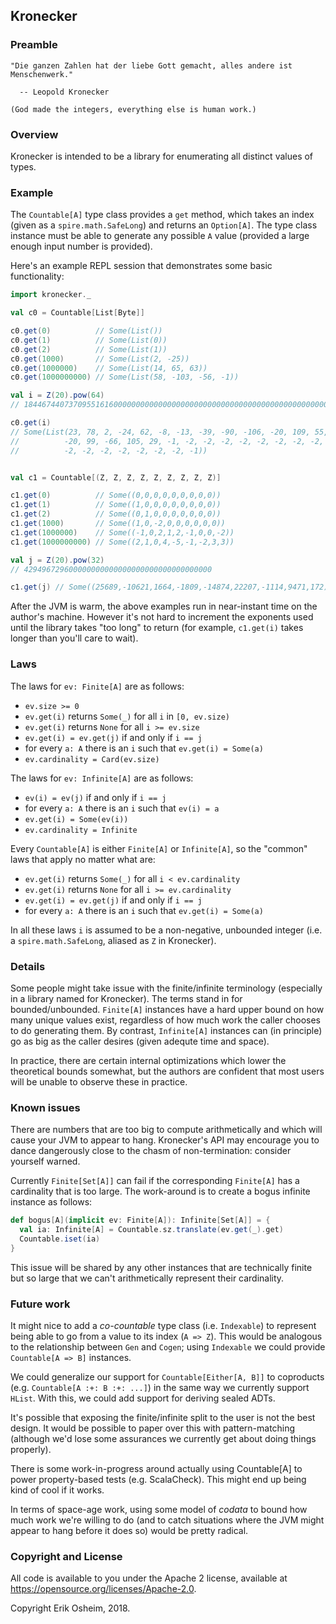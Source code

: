 ## Kronecker

### Preamble

```
"Die ganzen Zahlen hat der liebe Gott gemacht, alles andere ist Menschenwerk."

  -- Leopold Kronecker

(God made the integers, everything else is human work.)
```

### Overview

Kronecker is intended to be a library for enumerating all distinct
values of types.

### Example

The `Countable[A]` type class provides a `get` method, which takes an
index (given as a `spire.math.SafeLong`) and returns an `Option[A]`.
The type class instance must be able to generate any possible `A`
value (provided a large enough input number is provided).

Here's an example REPL session that demonstrates some basic
functionality:

```scala
import kronecker._

val c0 = Countable[List[Byte]]

c0.get(0)          // Some(List())
c0.get(1)          // Some(List(0))
c0.get(2)          // Some(List(1))
c0.get(1000)       // Some(List(2, -25))
c0.get(1000000)    // Some(List(14, 65, 63))
c0.get(1000000000) // Some(List(58, -103, -56, -1))

val i = Z(20).pow(64)
// 184467440737095516160000000000000000000000000000000000000000000000000000000000000000

c0.get(i)
// Some(List(23, 78, 2, -24, 62, -8, -13, -39, -90, -106, -20, 109, 55,
//          -20, 99, -66, 105, 29, -1, -2, -2, -2, -2, -2, -2, -2, -2,
//          -2, -2, -2, -2, -2, -2, -2, -1))


val c1 = Countable[(Z, Z, Z, Z, Z, Z, Z, Z, Z)]

c1.get(0)          // Some((0,0,0,0,0,0,0,0,0))
c1.get(1)          // Some((1,0,0,0,0,0,0,0,0))
c1.get(2)          // Some((0,1,0,0,0,0,0,0,0))
c1.get(1000)       // Some((1,0,-2,0,0,0,0,0,0))
c1.get(1000000)    // Some((-1,0,2,1,2,-1,0,0,-2))
c1.get(1000000000) // Some((2,1,0,4,-5,-1,-2,3,3))

val j = Z(20).pow(32)
// 429496729600000000000000000000000000000000

c1.get(j) // Some((25689,-10621,1664,-1809,-14874,22207,-1114,9471,172))
```

After the JVM is warm, the above examples run in near-instant time on
the author's machine. However it's not hard to increment the exponents
used until the library takes "too long" to return (for example,
`c1.get(i)` takes longer than you'll care to wait).

### Laws

The laws for `ev: Finite[A]` are as follows:

 * `ev.size >= 0`
 * `ev.get(i)` returns `Some(_)` for all `i` in `[0, ev.size)`
 * `ev.get(i)` returns `None` for all `i >= ev.size`
 * `ev.get(i) = ev.get(j)` if and only if `i == j`
 * for every `a: A` there is an `i` such that `ev.get(i) = Some(a)`
 * `ev.cardinality = Card(ev.size)`

The laws for `ev: Infinite[A]` are as follows:

 * `ev(i) = ev(j)` if and only if `i == j`
 * for every `a: A` there is an `i` such that `ev(i) = a`
 * `ev.get(i) = Some(ev(i))`
 * `ev.cardinality = Infinite`

Every `Countable[A]` is either `Finite[A]` or `Infinite[A]`, so the
"common" laws that apply no matter what are:

 * `ev.get(i)` returns `Some(_)` for all `i < ev.cardinality`
 * `ev.get(i)` returns `None` for all `i >= ev.cardinality`
 * `ev.get(i) = ev.get(j)` if and only if `i == j`
 * for every `a: A` there is an `i` such that `ev.get(i) = Some(a)`
 
In all these laws `i` is assumed to be a non-negative, unbounded
integer (i.e. a `spire.math.SafeLong`, aliased as `Z` in Kronecker).

### Details

Some people might take issue with the finite/infinite terminology
(especially in a library named for Kronecker). The terms stand in for
bounded/unbounded. `Finite[A]` instances have a hard upper bound on
how many unique values exist, regardless of how much work the caller
chooses to do generating them. By contrast, `Infinite[A]` instances
can (in principle) go as big as the caller desires (given adequte time
and space).

In practice, there are certain internal optimizations which lower the
theoretical bounds somewhat, but the authors are confident that most
users will be unable to observe these in practice.

### Known issues

There are numbers that are too big to compute arithmetically and which
will cause your JVM to appear to hang. Kronecker's API may encourage
you to dance dangerously close to the chasm of non-termination:
consider yourself warned.

Currently `Finite[Set[A]]` can fail if the corresponding `Finite[A]`
has a cardinality that is too large. The work-around is to create a
bogus infinite instance as follows:

```scala
def bogus[A](implicit ev: Finite[A]): Infinite[Set[A]] = {
  val ia: Infinite[A] = Countable.sz.translate(ev.get(_).get)
  Countable.iset(ia)
}
```

This issue will be shared by any other instances that are technically
finite but so large that we can't arithmetically represent their
cardinality.

### Future work

It might nice to add a *co-countable* type class (i.e. `Indexable`) to
represent being able to go from a value to its index (`A => Z`). This
would be analogous to the relationship between `Gen` and `Cogen`;
using `Indexable` we could provide `Countable[A => B]` instances.

We could generalize our support for `Countable[Either[A, B]]` to
coproducts (e.g. `Countable[A :+: B :+: ...]`) in the same way we
currently support `HList`. With this, we could add support for
deriving sealed ADTs.

It's possible that exposing the finite/infinite split to the user is
not the best design. It would be possible to paper over this with
pattern-matching (although we'd lose some assurances we currently get
about doing things properly).

There is some work-in-progress around actually using Countable[A] to
power property-based tests (e.g. ScalaCheck). This might end up being
kind of cool if it works.

In terms of space-age work, using some model of *codata* to bound how
much work we're willing to do (and to catch situations where the JVM
might appear to hang before it does so) would be pretty radical.

### Copyright and License

All code is available to you under the Apache 2 license, available at
https://opensource.org/licenses/Apache-2.0.

Copyright Erik Osheim, 2018.

